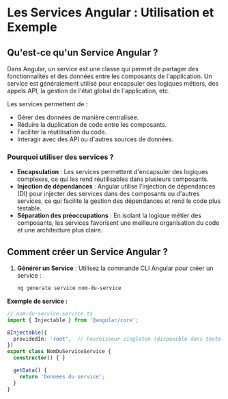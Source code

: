 # Les Services Angular : Utilisation et Exemple

## Qu'est-ce qu'un Service Angular ?

Dans Angular, un service est une classe qui permet de partager des fonctionnalités et des données entre les composants de l'application. Un service est généralement utilisé pour encapsuler des logiques métiers, des appels API, la gestion de l'état global de l'application, etc.

Les services permettent de :
- Gérer des données de manière centralisée.
- Réduire la duplication de code entre les composants.
- Faciliter la réutilisation du code.
- Interagir avec des API ou d'autres sources de données.

### Pourquoi utiliser des services ?
- **Encapsulation** : Les services permettent d'encapsuler des logiques complexes, ce qui les rend réutilisables dans plusieurs composants.
- **Injection de dépendances** : Angular utilise l'injection de dépendances (DI) pour injecter des services dans des composants ou d'autres services, ce qui facilite la gestion des dépendances et rend le code plus testable.
- **Séparation des préoccupations** : En isolant la logique métier des composants, les services favorisent une meilleure organisation du code et une architecture plus claire.

## Comment créer un Service Angular ?

1. **Générer un Service** : Utilisez la commande CLI Angular pour créer un service :
   ```bash
   ng generate service nom-du-service
   ```

**Exemple de service :**

```typescript
// nom-du-service.service.ts
import { Injectable } from '@angular/core';

@Injectable({
  providedIn: 'root',  // Fournisseur singleton (disponible dans toute l'application)
})
export class NomDuServiceService {
  constructor() { }

  getData() {
    return 'Données du service';
  }
}
```